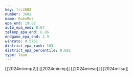 ```yaml
---
key: frc3602
number: 3602
name: RoboMos
epa_end: 19.82
auto_epa_end: 8.07
teleop_epa_end: 8.86
endgame_epa_end: 2.9
winrate: 0.5761
district_epa_rank: 163
district_epa_percentile: 0.681
type: Team
---
```

[[2024micmp2]]
[[2024micmp]]
[[2024miesc]]
[[2024milsu]]
